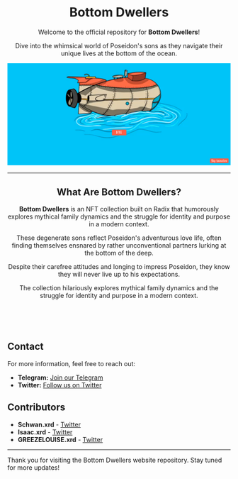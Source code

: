 <h1 align="center">Bottom Dwellers</h1>

<p align="center">
  Welcome to the official repository for <strong>Bottom Dwellers</strong>!
</p>
<p align="center">
Dive into the whimsical world of Poseidon's sons as they navigate their unique lives at the bottom of the ocean.
</P>

<p align="center">
  <img src="assets/images/website-preview.PNG" alt="Website Preview" width="550">
</p>
<hr>

<h2 align="center">What Are Bottom Dwellers?</h2>

<p align="center">
  <strong>Bottom Dwellers</strong> is an NFT collection built on Radix that humorously explores mythical family dynamics and the struggle for identity and purpose in a modern context.
</p>

<p align="center">
  These degenerate sons reflect Poseidon's adventurous love life, often finding themselves ensnared by rather unconventional partners lurking at the bottom of the deep.
</p>

<p align="center">
  Despite their carefree attitudes and longing to impress Poseidon, they know they will never live up to his expectations.
</p>

<p align="center">
  The collection hilariously explores mythical family dynamics and the struggle for identity and purpose in a modern context.
</p>
<br>
<br>
<br>

## Contact

For more information, feel free to reach out:

- **Telegram:** [Join our Telegram](https://bottomdwellers.xyz/telegram.html)
- **Twitter:** [Follow us on Twitter](https://twitter.com/bottom_dwellers)

## Contributors

- **Schwan.xrd** - [Twitter](https://twitter.com/GeneralSedgwick)
- **Isaac.xrd** - [Twitter](https://twitter.com/isaac_XRD)
- **GREEZELOUISE.xrd** - [Twitter](https://twitter.com/GREEZELOUISE)
---

Thank you for visiting the Bottom Dwellers website repository. Stay tuned for more updates!
